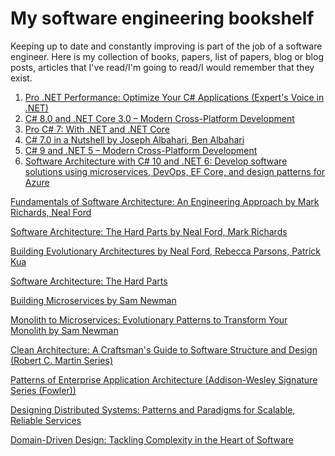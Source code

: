 # My software engineering bookshelf

Keeping up to date and constantly improving is part of the job of a software engineer.
Here is my collection of books, papers, list of papers, blog or blog posts, articles that I've read/I'm going to read/I would remember that they exist.

1. [Pro .NET Performance: Optimize Your C# Applications (Expert's Voice in .NET)](https://www.amazon.com/Pro-NET-Performance-Optimize-Applications/dp/1430244585)
2. [C# 8.0 and .NET Core 3.0 – Modern Cross-Platform Development](https://www.amazon.de/dp/B07YLXFGBS)
3. [Pro C# 7: With .NET and .NET Core](https://www.amazon.de/dp/1484230175)
4. [C# 7.0 in a Nutshell by Joseph Albahari, Ben Albahari](https://www.amazon.de/dp/1491987650)
5. [C# 9 and .NET 5 – Modern Cross-Platform Development](https://www.amazon.com/NET-Cross-Platform-Development-intelligent-Framework/dp/180056810X)
6. [Software Architecture with C# 10 and .NET 6: Develop software solutions using microservices, DevOps, EF Core, and design patterns for Azure](https://www.amazon.com/Software-Architecture-NET-solutions-microservices-ebook/dp/B09QKXPCWN/)


[Fundamentals of Software Architecture: An Engineering Approach by Mark Richards, Neal Ford](https://www.amazon.com/Fundamentals-Software-Architecture-Engineering-Approach-ebook/dp/B0849MPK73)

[Software Architecture: The Hard Parts by Neal Ford, Mark Richards](https://www.amazon.com/Software-Architecture-Parts-Neal-Ford-ebook/dp/B09H2H5QKC)

[Building Evolutionary Architectures by Neal Ford, Rebecca Parsons, Patrick Kua](https://www.amazon.com/Building-Evolutionary-Architectures-Support-Constant/dp/1491986360)

[Software Architecture: The Hard Parts](https://www.amazon.com/Software-Architecture-Parts-Neal-Ford-ebook/dp/B09H2H5QKC)

[Building Microservices by Sam Newman](https://www.amazon.com/Building-Microservices-Sam-Newman-ebook/dp/B09B5L4NVT)

[Monolith to Microservices: Evolutionary Patterns to Transform Your Monolith by Sam Newman](https://www.amazon.com/Monolith-Microservices-Evolutionary-Patterns-Transform-ebook/dp/B081TKSSNN)

[Clean Architecture: A Craftsman's Guide to Software Structure and Design (Robert C. Martin Series)](https://www.amazon.com/Clean-Architecture-Craftsmans-Software-Structure-ebook/dp/B075LRM681)

[Patterns of Enterprise Application Architecture (Addison-Wesley Signature Series (Fowler))](https://www.amazon.com/Patterns-Enterprise-Application-Architecture-Addison-Wesley-ebook/dp/B008OHVDFM)

[Designing Distributed Systems: Patterns and Paradigms for Scalable, Reliable Services](https://www.amazon.com/Designing-Distributed-Systems-Patterns-Paradigms-ebook/dp/B079YTM4FC)

[Domain-Driven Design: Tackling Complexity in the Heart of Software](https://www.amazon.com/Domain-Driven-Design-Tackling-Complexity-Software-ebook/dp/B00794TAUG)



